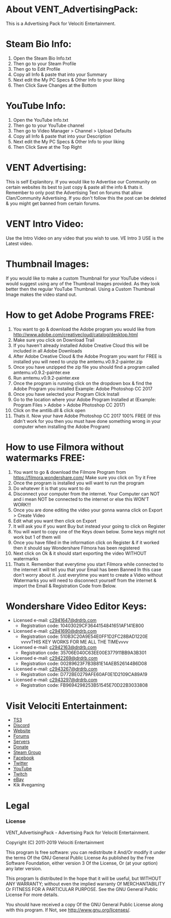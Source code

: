 # About VENT_AdvertisingPack:
This is a Advertising Pack for Velociti Entertainment.

# Steam Bio Info:
1) Open the Steam Bio Info.txt
2) Then go to your Steam Profile
3) Then go to Edit Profile
4) Copy all Info & paste that into your Summary
5) Next edit the My PC Specs & Other Info to your liking
6) Then Click Save Changes at the Bottom

# YouTube Info:
1) Open the YouTube Info.txt
2) Then go to your YouTube channel
3) Then go to Video Manager > Channel > Upload Defaults
4) Copy all Info & paste that into your Description
5) Next edit the My PC Specs & Other Info to your liking
6) Then Click Save at the Top Right

# VENT Advertising:
This is self Explanitory. If you would like to Advertise our Community on certain websites its best
to just copy & paste all the info & thats it. Remember to only post the Advertising Text on forums
that allow Clan/Community Advertising. If you don't follow this the post can be deleted & you might
get banned from certain forums.

# VENT Intro Video:
Use the Intro Video on any video that you wish to use. VE Intro 3 USE is the Latest video.

# Thumbnail Images:
If you would like to make a custom Thumbnail for your YouTube videos i would suggest using any of 
the Thumbnail Images provided. As they look better then the regular YouTube Thumbnail. Using a Custom
Thumbnail Image makes the video stand out.

# How to get Adobe Programs FREE:
1) You want to go & download the Adobe program you would like from http://www.adobe.com/creativecloud/catalog/desktop.html
2) Make sure you click on Download Trail
3) If you haven't already installed Adobe Creative Cloud this will be included in all Adobe Downloads
4) After Adobe Creative Cloud & the Adobe Program you want for FREE is installed you will need to unzip the amtemu.v0.9.2-painter.zip
5) Once you have unzipped the zip file you should find a program called amtemu.v0.9.2-painter.exe
6) Run amtemu.v0.9.2-painter.exe 
7) Once the program is running click on the dropdown box & find the Adobe Program you installed Example: Adobe Photoshop CC 2017
8) Once you have selected your Program Click Install
9) Go to the location where your Adobe Program Installed at (Example: Program Files > Adobe > Adobe Photoshop CC 2017)
10) Click on the amtlib.dll & click open
11) Thats it. Now your have Adobe Photoshop CC 2017 100% FREE 
(If this didn't work for you then you must have done something wrong in your computer when installing the Adobe Program)

# How to use Filmora without watermarks FREE:
1) You want to go & download the Filmore Program from https://filmora.wondershare.com/ Make sure you click on Try it Free
2) Once the program is installed you will want to run the program
3) Do whatever it is that you want to do
4) Disconnect your computer from the internet. Your Computer can NOT and i mean NOT be connected to the internet or else this WON'T WORK!!!
5) Once you are done editing the video your gonna wanna click on Export > Create Video
6) Edit what you want then click on Export
7) It will ask you if you want Buy but instead your going to click on Register
8) You will want to copy one of the Keys down below. Some keys might not work but 1 of them will
9) Once you have filled in the information click on Register & if it worked then it should say Wondershare Filmora has been registered
10) Next click on Ok & it should start exporting the video WITHOUT watermarks
11) Thats it. Remember that everytime you start Filmora while connected to the internet it will tell you that your Email has been Banned
In this case don't worry about it. Just everytime you want to create a Video without Watermarks you will need to disconnect yourself from the internet
& import the Email & Registration Code from Below.

# Wondershare Video Editor Keys:
* Licensed e-mail: c2941647@drdrb.com
  * Registration code: 10403029CF3644154841651AF141E800
* Licensed e-mail: c2941690@drdrb.com
  * Registration code: 510B3C20A9E54E0FF1D2FC28BAD1220E
vvvvTHIS KEY WORKS FOR ME ALL THE TIMEvvvv
* Licensed e-mail: c2942163@drdrb.com
  * Registration code: 35706E040C63EE00E377911BB9A3B301
* Licensed e-mail: c2942269@drdrb.com
  * Registration code: 00289623F7B3B81E14AEB526144B6D08
* Licensed e-mail: c2943267@drdrb.com
  * Registration code: D772BE0279AFE60AF0E1D2109CA89A19
* Licensed e-mail: c2943297@drdrb.com
  * Registration code: FB9694298253B51545E70D22B3033808

# Visit Velociti Entertainment:
* [TS3](http://www.velocitientertainment.com/ts3/)
* [Discord](https://discord.gg/azEY2kU)
* [Website](www.velocitientertainment.com/)
* [Forums](www.velocitientertainment.com/forum)
* [Servers](www.velocitientertainment.com/servers/)
* [Donate](http://www.velocitientertainment.com/donations/)
* [Steam Group](http://steamcommunity.com/groups/velocitientertainment)
* [Facebook](www.facebook.com/VelocitiEntertainment)
* [Twitter](www.twitter.com/VelocitiEnt)
* [YouTube](www.youtube.com/user/HumanTree92)
* [Twitch](www.twitch.tv/humantree92)
* [eBay](www.ebay.com/usr/humantree92)
* Kik #vegaming

# Legal
### License
VENT_AdvertisingPack - Advertising Pack for Velociti Entertainment.

Copyright (C) 2011-2019 Velociti Entertainment

This program Is free software: you can redistribute it And/Or modify it under the terms Of the GNU General Public License As published by the Free Software Foundation, either version 3 Of the License, Or (at your option) any later version.

This program Is distributed In the hope that it will be useful, but WITHOUT ANY WARRANTY; without even the implied warranty Of MERCHANTABILITY Or FITNESS FOR A PARTICULAR PURPOSE. See the GNU General Public License For more details.

You should have received a copy Of the GNU General Public License along with this program. If Not, see http://www.gnu.org/licenses/.
